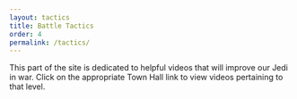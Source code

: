 ```yaml
---
layout: tactics
title: Battle Tactics
order: 4
permalink: /tactics/
---
```


This part of the site is dedicated to helpful videos that will improve our Jedi in war. Click on the appropriate Town Hall link to view videos pertaining to that level.  
